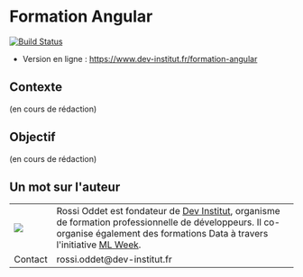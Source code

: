 # Formation Angular

[![Build Status](https://travis-ci.org/DevInstitut/formation-angular.svg?branch=master)](https://travis-ci.org/DevInstitut/formation-angular)

* Version en ligne : https://www.dev-institut.fr/formation-angular


## Contexte
(en cours de rédaction)


## Objectif

(en cours de rédaction)


## Un mot sur l'auteur

<table>
    <tbody>
        <tr>
            <td><img src="https://avatars3.githubusercontent.com/u/1372183?s=200&u=ef562f9dd6ebffd9929d46af18439ea544038c1a&v=4"></td>
            <td>Rossi Oddet est fondateur de <a href="http://www.dev-institut.fr">Dev Institut</a>, organisme de formation professionnelle de développeurs.
            Il co-organise également des formations Data à travers l'initiative <a href="http://www.ml-week.com/">ML Week</a>.</td>
        </tr>
        <tr>
            <td>Contact</td>
            <td>rossi.oddet@dev-institut.fr</td>
        </tr>
    </tbody>
</table>